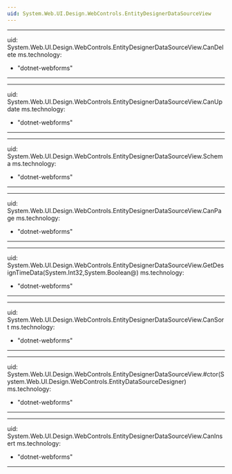```yaml
---
uid: System.Web.UI.Design.WebControls.EntityDesignerDataSourceView
---
```


---
uid: System.Web.UI.Design.WebControls.EntityDesignerDataSourceView.CanDelete
ms.technology: 
  - "dotnet-webforms"
---

---
uid: System.Web.UI.Design.WebControls.EntityDesignerDataSourceView.CanUpdate
ms.technology: 
  - "dotnet-webforms"
---

---
uid: System.Web.UI.Design.WebControls.EntityDesignerDataSourceView.Schema
ms.technology: 
  - "dotnet-webforms"
---

---
uid: System.Web.UI.Design.WebControls.EntityDesignerDataSourceView.CanPage
ms.technology: 
  - "dotnet-webforms"
---

---
uid: System.Web.UI.Design.WebControls.EntityDesignerDataSourceView.GetDesignTimeData(System.Int32,System.Boolean@)
ms.technology: 
  - "dotnet-webforms"
---

---
uid: System.Web.UI.Design.WebControls.EntityDesignerDataSourceView.CanSort
ms.technology: 
  - "dotnet-webforms"
---

---
uid: System.Web.UI.Design.WebControls.EntityDesignerDataSourceView.#ctor(System.Web.UI.Design.WebControls.EntityDataSourceDesigner)
ms.technology: 
  - "dotnet-webforms"
---

---
uid: System.Web.UI.Design.WebControls.EntityDesignerDataSourceView.CanInsert
ms.technology: 
  - "dotnet-webforms"
---
